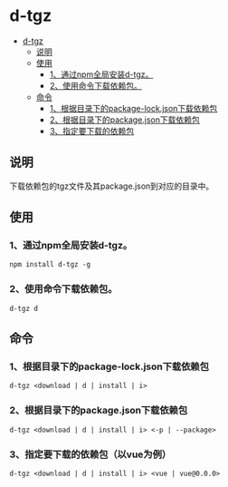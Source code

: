 # d-tgz
<!-- TOC -->
* [d-tgz](#d-tgz)
  * [说明](#说明)
  * [使用](#使用)
    * [1、通过npm全局安装d-tgz。](#1通过npm全局安装d-tgz)
    * [2、使用命令下载依赖包。](#2使用命令下载依赖包)
  * [命令](#命令)
    * [1、根据目录下的package-lock.json下载依赖包](#1根据目录下的package-lockjson下载依赖包)
    * [2、根据目录下的package.json下载依赖包](#2根据目录下的packagejson下载依赖包)
    * [3、指定要下载的依赖包](#3指定要下载的依赖包)
<!-- TOC -->


## 说明
下载依赖包的tgz文件及其package.json到对应的目录中。
## 使用
### 1、通过npm全局安装d-tgz。
```
npm install d-tgz -g
```
### 2、使用命令下载依赖包。
```                               
d-tgz d 
```

## 命令

### 1、根据目录下的package-lock.json下载依赖包
````
d-tgz <download | d | install | i>
````
### 2、根据目录下的package.json下载依赖包
````
d-tgz <download | d | install | i> <-p | --package>
````

### 3、指定要下载的依赖包（以vue为例）
````
d-tgz <download | d | install | i> <vue | vue@0.0.0>
````
